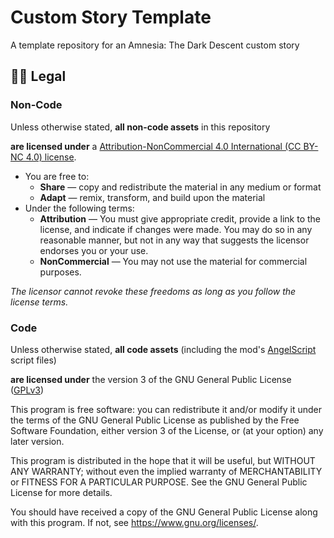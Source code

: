 # Custom Story Template

A template repository for an Amnesia: The Dark Descent custom story

## 👩‍💼 Legal

### Non-Code

Unless otherwise stated, **all non-code assets** in this repository

**are licensed under** a [Attribution-NonCommercial 4.0 International (CC BY-NC 4.0) license](https://creativecommons.org/licenses/by-nc/4.0/).

- You are free to:
    - **Share** — copy and redistribute the material in any medium or format
    - **Adapt** — remix, transform, and build upon the material
- Under the following terms:
    - **Attribution** — You must give appropriate credit, provide a link to the license, and indicate if changes were made. You may do so in any reasonable manner, but not in any way that suggests the licensor endorses you or your use.
    - **NonCommercial** — You may not use the material for commercial purposes. 

_The licensor cannot revoke these freedoms as long as you follow the license terms._

### Code

Unless otherwise stated, **all code assets** (including the mod's [AngelScript](https://www.angelcode.com/angelscript/sdk/docs/manual/index.html) script files)

**are licensed under** the version 3 of the GNU General Public License ([GPLv3](https://www.gnu.org/licenses/gpl-3.0.html))

This program is free software: you can redistribute it and/or modify it under the terms of the GNU General Public License as published by the Free Software Foundation, either version 3 of the License, or (at your option) any later version.

This program is distributed in the hope that it will be useful, but WITHOUT ANY WARRANTY; without even the implied warranty of MERCHANTABILITY or FITNESS FOR A PARTICULAR PURPOSE. See the GNU General Public License for more details.

You should have received a copy of the GNU General Public License along with this program. If not, see <https://www.gnu.org/licenses/>. 
